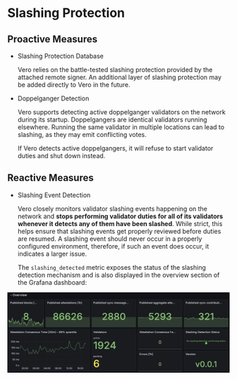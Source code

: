 # Slashing Protection

## Proactive Measures

- Slashing Protection Database

    Vero relies on the battle-tested slashing protection
    provided by the attached remote signer.
    An additional layer of slashing protection may be added
    directly to Vero in the future.

- Doppelganger Detection

    Vero supports detecting active doppelganger validators on
    the network during its startup. Doppelgangers are identical
    validators running elsewhere. Running the same
    validator in multiple locations can lead to slashing,
    as they may emit conflicting votes.

    If Vero detects active doppelgangers, it will refuse to
    start validator duties and shut down instead.

## Reactive Measures

- Slashing Event Detection

    Vero closely monitors validator slashing events
    happening on the network and **stops performing
    validator duties for all of its validators
    whenever it detects any of them have been
    slashed**. While strict, this helps ensure that slashing
    events get properly reviewed before duties are resumed.
    A slashing event should never occur in a properly configured
    environment, therefore, if such an event does occur,
    it indicates a larger issue.

    The `slashing_detected` metric exposes the status of
    the slashing detection mechanism and is also displayed
    in the overview section of the Grafana dashboard:

![Metrics - overview](assets/instrumentation/metrics_overview.png)
